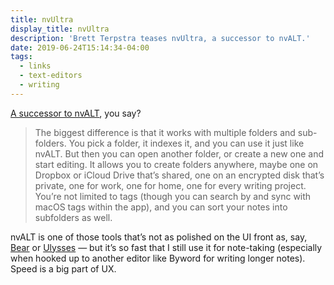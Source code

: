 ```yaml
---
title: nvUltra
display_title: nvUltra
description: 'Brett Terpstra teases nvUltra, a successor to nvALT.'
date: 2019-06-24T15:14:34-04:00
tags:
  - links
  - text-editors
  - writing
---
```

[A successor to nvALT](https://brettterpstra.com/2019/04/10/codename-nvultra/), you say?

> The biggest difference is that it works with multiple folders and sub-folders. You pick a folder, it indexes it, and you can use it just like nvALT. But then you can open another folder, or create a new one and start editing. It allows you to create folders anywhere, maybe one on Dropbox or iCloud Drive that’s shared, one on an encrypted disk that’s private, one for work, one for home, one for every writing project. You’re not limited to tags (though you can search by and sync with macOS tags within the app), and you can sort your notes into subfolders as well.

nvALT is one of those tools that’s not as polished on the UI front as, say, [Bear](https://bear.app) or [Ulysses](https://ulysses.app) — but it’s so fast that I still use it for note-taking (especially when hooked up to another editor like Byword for writing longer notes). Speed is a big part of UX.
